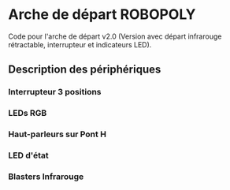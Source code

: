 # Arche de départ ROBOPOLY

Code pour l'arche de départ v2.0 (Version avec départ infrarouge rétractable,
interrupteur et indicateurs LED).

## Description des périphériques

### Interrupteur 3 positions

### LEDs RGB

### Haut-parleurs sur Pont H

### LED d'état

### Blasters Infrarouge
